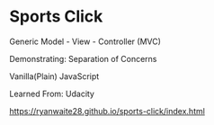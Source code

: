 # Sports Click

Generic Model - View - Controller (MVC)

Demonstrating: Separation of Concerns

Vanilla(Plain) JavaScript

Learned From: Udacity

https://ryanwaite28.github.io/sports-click/index.html
